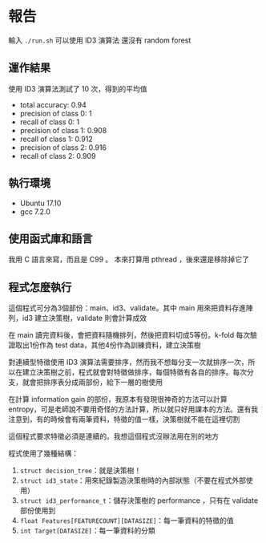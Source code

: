 # 報告

輸入 `./run.sh` 可以使用 ID3 演算法
還沒有 random forest

## 運作結果
使用 ID3 演算法測試了 10 次，得到的平均值

* total accuracy: 0.94
* precision of class 0: 1
* recall of class 0: 1
* precision of class 1: 0.908
* recall of class 1: 0.912
* precision of class 2: 0.916
* recall of class 2: 0.909

## 執行環境
* Ubuntu 17.10
* gcc 7.2.0

## 使用函式庫和語言

我用 C 語言來寫，而且是 C99 。 本來打算用 pthread ，後來還是移除掉它了

## 程式怎麼執行

這個程式可分為3個部份：main、id3、validate。其中 main 用來把資料存進陣列，id3 建立決策樹，validate 則會計算成效

在 main 讀完資料後，會把資料隨機排列，然後把資料切成5等份。k-fold 每次驗證取出1份作為 test data，其他4份作為訓練資料，建立決策樹

對連續型特徵使用 ID3 演算法需要排序，然而我不想每分支一次就排序一次，所以在建立決策樹之前，程式就會對特徵做排序，每個特徵有各自的排序。每次分支，就會把排序表分成兩部份，給下一層的樹使用

在計算 information gain 的部份，我原本有發現很神奇的方法可以計算 entropy，可是老師說不要用奇怪的方法計算，所以就只好用課本的方法。還有我注意到，有的時候會有兩筆資料，特徵的值一樣，決策樹就不能在這裡切割

這個程式要求特徵必須是連續的。我想這個程式沒辦法用在別的地方

程式使用了幾種結構：
1. `struct decision_tree`：就是決策樹！
2. `struct id3_state`：用來紀錄製造決策樹時的內部狀態（不要在程式外部使用）
3. `struct id3_performance_t`：儲存決策樹的 performance ，只有在 validate 部份使用到
4. `float Features[FEATURECOUNT][DATASIZE]`：每一筆資料的特徵的值
5. `int Target[DATASIZE]`：每一筆資料的分類

